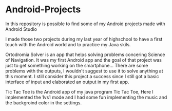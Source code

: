 # Android-Projects
In this repository is possible to find some of my Android projects made with Android Studio

I made those two projects during my last year of highschool to have a first touch with the Android world and to practice my Java skils.

Ortodromia Solver is an app that helps solving problems concering Science of Navigation.
It was my first Android app and the goal of that project was just to get something working on the smartphone... 
There are some problems with the outputs, I wouldn't suggest to use it to solve anything at this moment. 
I still consider this project a success since I still got a basic interface of input and elaborated an output in my first app.

Tic Tac Toe is the Android app of my java program Tic Tac Toe, 
Here I implemented the 1vs1 mode and I had some fun implementing the music and the backgroind color in the settings.
